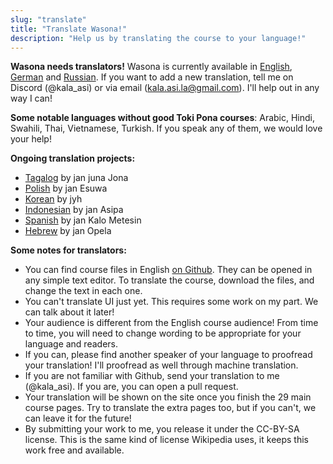 ```yaml
---
slug: "translate"
title: "Translate Wasona!"
description: "Help us by translating the course to your language!"
---
```


**Wasona needs translators!** Wasona is currently available in [English](/), [German](de) and [Russian](ru). If you want to add a new translation, tell me on Discord (@kala_asi) or via email (kala.asi.la@gmail.com). I'll help out in any way I can!

**Some notable languages without good Toki Pona courses**: Arabic, Hindi, Swahili, Thai, Vietnamese, Turkish. If you speak any of them, we would love your help!

**Ongoing translation projects:**

* [Tagalog](https://github.com/wasona/wasona/pull/8) by jan juna Jona
* [Polish](https://github.com/wasona/wasona/pull/10) by jan Esuwa
* [Korean](https://github.com/wasona/wasona/pull/11) by jyh
* [Indonesian](https://github.com/wasona/wasona/pull/12) by jan Asipa
* [Spanish](https://github.com/wasona/wasona/pull/15) by jan Kalo Metesin
* [Hebrew](https://github.com/wasona/wasona/pull/19) by jan Opela

**Some notes for translators:**

* You can find course files in English [on Github](https://github.com/wasona/wasona/tree/main/content/en). They can be opened in any simple text editor. To translate the course, download the files, and change the text in each one.
* You can't translate UI just yet. This requires some work on my part. We can talk about it later!
* Your audience is different from the English course audience! From time to time, you will need to change wording to be appropriate for your language and readers.
* If you can, please find another speaker of your language to proofread your translation! I'll proofread as well through machine translation.
* If you are not familiar with Github, send your translation to me (@kala_asi). If you are, you can open a pull request.
* Your translation will be shown on the site once you finish the 29 main course pages. Try to translate the extra pages too, but if you can't, we can leave it for the future!
* By submitting your work to me, you release it under the CC-BY-SA license. This is the same kind of license Wikipedia uses, it keeps this work free and available.
